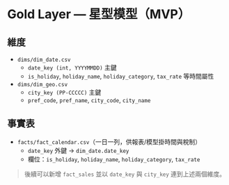 # Gold Layer — 星型模型（MVP）

## 維度
- `dims/dim_date.csv`  
  - `date_key (int, YYYYMMDD)` 主鍵  
  - `is_holiday`, `holiday_name`, `holiday_category`, `tax_rate` 等時間屬性
- `dims/dim_geo.csv`  
  - `city_key (PP-CCCCC)` 主鍵  
  - `pref_code`, `pref_name`, `city_code`, `city_name`

## 事實表
- `facts/fact_calendar.csv`（一日一列，供報表/模型掛時間與稅制）
  - `date_key` 外鍵 → `dim_date.date_key`
  - 欄位：`is_holiday`, `holiday_name`, `holiday_category`, `tax_rate`

> 後續可以新增 `fact_sales` 並以 `date_key` 與 `city_key` 連到上述兩個維度。
